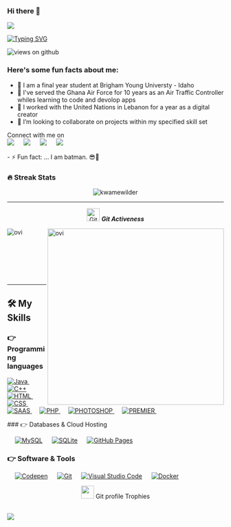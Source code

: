 



### Hi there 👋

 <img src="https://profile-counter.glitch.me/kwamewilder/count.svg"> 


[![Typing SVG](https://readme-typing-svg.herokuapp.com?color=%23F73613&duration=5011&multiline=true&width=602&height=97&lines=Hi%2C+Emmanuel+here!;I+am+a+Software+Engineering+student;I+am+also+a+Corporal+in+the+Ghana+Air+Force+🇬🇭)](https://git.io/typing-svg)

<img src="https://komarev.com/ghpvc/?username=kwamewilder&label=Views&color=brightgreen&style=flat-square" alt="views on github" />

<h3> Here's some fun facts about me: </h3>

- 🔭 I am a final year student at Brigham Young Universty - Idaho
- 🌱 I've served the Ghana Air Force for 10 years as an Air Traffic Controller whiles learning to code and devolop apps
- 🤔 I worked with the United Nations in Lebanon for a year as a digital creator
- 👯 I’m looking to collaborate on projects within my specified skill set

<p>Connect with me on
<br>	
<a target="_blank" href="https://www.linkedin.com/in/oheneba-ega/"><img src="https://img.shields.io/badge/-LinkedIn-0077B5?style=for-the-badge&logo=Linkedin&logoColor=white"></img></a>
&emsp;
<a target="_blank" href="mailto:oheneba.ega@outlook.com.com"
><img src="https://img.shields.io/badge/Microsoft_Outlook-0078D4?style=for-the-badge&logo=microsoft-outlook&logoColor=white"></img></a>
&emsp;
<a target="_blank" href="https://twitter.com/kwame_wilder"><img src="https://img.shields.io/badge/-Twitter-1DA1F2?style=for-the-badge&logo=Twitter&logoColor=white"></img></a>
&emsp;
<a target="_blank" href=“https://discordapp.com/users/wilder064#7651/"><img src="https://img.shields.io/badge/Discord-7289DA?style=for-the-badge&logo=discord&logoColor=white"></img></a>
&emsp;

<br>
</p>
- ⚡ Fun fact: ... I am batman. 😎🦇 

### 🔥 Streak Stats
<p align="center"><img src="https://github-readme-stats.vercel.app/api?username=kwamewilder&theme=gruvbox" alt="kwamewilder"  /></p>

<hr>
<p align="center">
 <img src="https://media.giphy.com/media/W5eoZHPpUx9sapR0eu/giphy.gif" width="30px" alt="Git"/>&nbsp;<i><b>Git Activeness</b></i></p>
 
<p><img align="left" src="https://github-readme-stats.vercel.app/api/top-langs?username=kwamewilder&show_icons=true&locale=en&layout=compact&theme=gruvbox" alt="ovi" /></p>
<p>&nbsp;<img align="right" src="https://github-readme-streak-stats.herokuapp.com/?user=kwamewilder&theme=gruvbox" alt="ovi" width="410" /></p>
<br><br><br><br><br>

<hr>



<!-- ![𝚐𝚒𝚝𝚑𝚞𝚋 𝚐𝚛𝚊𝚙𝚑](https://activity-graph.herokuapp.com/graph?username=Ahmad-shaikh575&theme=gruvbox&hide_border=true&area=true) -->



## 🛠️ My Skills

### 👉 Programming languages

<p align="left"> 
  

<a href="https://www.java.com/en/">
    <img alt="Java" src="https://img.shields.io/badge/Java-ED8B00?style=for-the-badge&logo=java&logoColor=white"/>
  </a>                                                                                                                &emsp;
<a href="https://www.isocpp.org">
    <img alt="C++" src="https://img.shields.io/badge/C%2B%2B-00599C?style=for-the-badge&logo=c%2B%2B&logoColor=white"/>
  </a>                                                                                                               
 <a href="#">
    <img alt="HTML" src="https://img.shields.io/badge/HTML-239120?style=for-the-badge&logo=html5&logoColor=white"/>
  </a>                                                                                                                &emsp;                                                                                                                <a href="#">
    <img alt="CSS" src="https://img.shields.io/badge/CSS-239120?&style=for-the-badge&logo=css3&logoColor=white"/>
  </a>                                                                                                                &emsp;                                                                                                              <a href="#">
    <img alt="SAAS" src="https://img.shields.io/badge/Sass-CC6699?style=for-the-badge&logo=sass&logoColor=white"/>
  </a>                                                                                                                &emsp;                                                                                                             <a href="#">
    <img alt="PHP" src="https://img.shields.io/badge/PHP-777BB4?style=for-the-badge&logo=php&logoColor=white"/>
  </a>                                                                                                                &emsp;
                                                                                                             <a href="#">
    <img alt="PHOTOSHOP" src="https://aleen42.github.io/badges/src/photoshop.svg"/>
  </a>                                                                                                                &emsp;
                                                                                                             <a href="#">
    <img alt="PREMIER" src="https://aleen42.github.io/badges/src/premiere.svg"/>
  </a>                                                                                                                &emsp;
                                                                                                                 
</p>
<!--
### 👉 Frameworks
<p align="left"> 
&emsp;
  <a href="https://flutter.dev/" target="_blank"> 
     <img alt="Flutter" src="https://img.shields.io/badge/Flutter-02569B?style=for-the-badge&logo=flutter&logoColor=white">
   </a>
  &emsp; 
  <a href="https://www.tensorflow.org/" target="_blank"> 
   <img alt="TensorFlow" src="https://img.shields.io/badge/TensorFlow-FF6F00?style=for-the-badge&logo=TensorFlow&logoColor=white">
  </a>   
  &emsp;
  <a href="https://scikit-learn.org/" target="_blank">
    <img alt="Scikit Learn" src="https://img.shields.io/badge/scikit_learn-F7931E?style=for-the-badge&logo=scikit-learn&logoColor=white">
  </a> 
   &emsp;
  <a href="https://keras.io/" target="_blank"> 
    <img alt="Keras" src="https://img.shields.io/badge/Keras-D00000?style=for-the-badge&logo=Keras&logoColor=white"/>
  </a>
  &emsp;
  <a href="https://pytorch.org/" target="_blank"> 
    <img alt="Pytorch" src="https://img.shields.io/badge/PyTorch-EE4C2C?style=for-the-badge&logo=PyTorch&logoColor=white"/>
  </a>
</p>
-->
### 👉 Databases & Cloud Hosting
<p align="left">
  &emsp;
    <a href="https://www.mysql.com/"><img alt="MySQL" src="https://img.shields.io/badge/MySQL-00000F?style=for-the-badge&logo=mysql&logoColor=white"></a>
  &emsp;
    <a href="https://www.sqlite.org/"><img alt="SQLite" src ="https://img.shields.io/badge/SQLite-07405E?style=for-the-badge&logo=sqlite&logoColor=white"/></a>
  &emsp;
    <a href="https://www.github.com"><img alt="GitHub Pages" src="https://img.shields.io/badge/GitHub-100000?style=for-the-badge&logo=github&logoColor=white"></a>

 </p>

 ### 👉 Software & Tools
 
<p>
  &emsp;
    <a href="#"><img alt="Codepen" src="https://img.shields.io/badge/Codepen-000000?style=for-the-badge&logo=codepen&logoColor=white"></a>
  &emsp;
    <a href="#"><img alt="Git" src="https://img.shields.io/badge/Git-F05032?style=for-the-badge&logo=git&logoColor=white"></a>
  &emsp; 
    <a href="#"><img alt="Visual Studio Code" src="https://img.shields.io/badge/Visual_Studio_Code-0078D4?style=for-the-badge&logo=visual%20studio%20code&logoColor=white"></a>
  &emsp;
    <a href="#"><img alt="Docker" src="https://img.shields.io/badge/Docker-2CA5E0?style=for-the-badge&logo=docker&logoColor=white"></a>
     &emsp;
    
    
</p>
<p align="center"><img src="https://media.giphy.com/media/QaMcXSekUWx7aogAUr/giphy.gif" width="30" />&nbsp;Git profile Trophies</p><br>
<img src="https://github-profile-trophy.vercel.app/?username=kwamewilder&theme=gruvbox" />


<br/>

